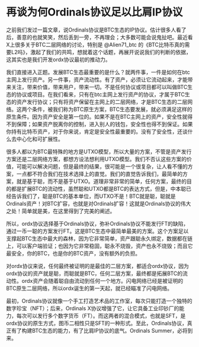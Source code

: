 再谈为何Ordinals协议足以比肩IP协议
====

之前我们发过一篇文章，说Ordinals协议是BTC生态的IP协议。估计很多人看了后，善意的也就笑笑，然后丢到一旁，不再理会；大多数可能会说鬼扯吧。最近看X上很多关于BTC二层网络的讨论，特别是 @Alien71_btc 的《BTC比特币真的需要L2吗》，激起了我们的共鸣，想就着这个话题，再展开说说我们的判断的依据，这其实也是我们开发ordx协议最初的推动力。

我们直接进入正题。发展BTC生态最重要的是什么？就两件事，一件是如何在btc主网上发行资产。另一件事，资产流动性。有了资产，必须让它流动起来，才能带来关注，带来价值，带来用户，带来一切。不是任何协议或项目都可以叫做BTC生态的协议或项目。在我们看来，只有在btc主网上发行资产的协议，才属于BTC生态的资产发行协议；只有将资产保留在主网上的二层网络，才是BTC生态的二层网络。这两个条件，被我们称为BTC原生方案，BTC生态要发展，就必须满足这样的原生条件。因为资产安全是第一位的。如果不是在BTC主网上的资产，安全性就得不到保障；如果资产脱离你的控制，进入别人的钱包，安全性也得不到保证。如果你持有比特币资产，对于你来说，肯定是安全性最重要的。没有了安全性，还谈什么去中心化和可扩展性。

很多人都以为BTC最特殊的地方是UTXO模型，所以大量的方案，不管是资产发行方案还是二层网络方案，都想方设法想利用UTXO模型。我们不否认这些方案的价值，可能可以解决问题，但是最终的结果，很可能是一个很复杂，让人看不懂的方案，一点都不符合我们在技术选择上的直觉。我们的直觉告诉我们，最简单的方案，就是基于聪，而不是基于UTXO。道理非常非常的简单，任何方案，最终的目的都是扩展BTC的流动性，虽然聪和UTXO都是BTC的表达方式，但是，中本聪已经告诉我们了，聪是BTC的基本单位，而UTXO不是！BTC就是聪，聪就是Ordinals资产！对BTC扩容，也就是对Ordinals扩容！这就是Ordinals协议的伟大之处！简单就是美，在这里得到了完美的阐述。

所以，ordx协议选择基于Ordinals协议，弥补Ordinals协议不能发行FT的缺陷，通过一币一聪的方案发行FT。这是BTC生态中最简单最美的方案。这个方案足以支撑起BTC生态中最大的森林，因为它非常简单，资产跟聪永久绑定，数据都在链上，可以客户端验证；也因为它非常稳固，聪永不烧毁，资产也永不烧毁；而且它最安全，你的BTC，也是你的BTC资产，没有额外的负担。

对ordx协议来说，任何最终被证明的是最佳的二层方案，都适合ordx协议，因为ordx协议的资产就是聪，而聪就是BTC，任何二层方案，最终都是拓展BTC的流动性。ordx资产会随着聪自由流动到任何一个地方。闪电网络已经是被证明的BTC原生二层网络，所以ordx诞生的第一天起，就已经瞄准了闪电网络。

最初，Ordinals协议就像一个手工打造艺术品的工作室，每次只能打造一个独特的数字珍宝（NFT）；后来，Ordinals X协议增强了它，让它具备工业印钞厂的能力，每次可以发行多个数字货币（FT）。而这两者的混合模式，也就是SFT，是ordx协议的原生方式，图币二相性只是SFT的一种形式。至此，Ordinals协议，真正有了构建BTC生态的能力，有了比肩IP协议的底气。Ordinals Summer，必将到来。

